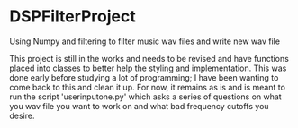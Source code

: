 # DSPFilterProject
Using Numpy and filtering to filter music wav files and write new wav file


This project is still in the works and needs to be revised and have functions placed into classes to better help the styling and
implementation. This was done early before studying a lot of programming; I have been wanting to come back to this and clean it up.
For now, it remains as is and is meant to run the script 'userinputone.py' which asks a series of questions on what you wav file you
want to work on and what bad frequency cutoffs you desire.
